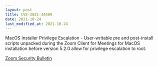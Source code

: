 ```yaml
---
layout: post
title: CVE-2021-34409
date: 2021-10-24
last_modified_at: 2021-10-24
---
```


MacOS Installer Privilege Escalation - User-writable pre and post-install scripts unpacked during the Zoom Client for Meetings for MacOS installation before version 5.2.0 allow for privilege escalation to root.

[Zoom Security Bulletin](https://explore.zoom.us/en/trust/security/security-bulletin/)